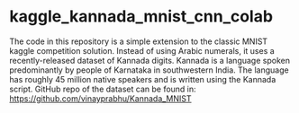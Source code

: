 # kaggle_kannada_mnist_cnn_colab
The code in this repository is a simple extension to the classic MNIST kaggle competition solution. Instead of using Arabic numerals, it uses a recently-released dataset of Kannada digits.  Kannada is a language spoken predominantly by people of Karnataka in southwestern India. The language has roughly 45 million native speakers and is written using the Kannada script. GitHub repo of the dataset can be found in: https://github.com/vinayprabhu/Kannada_MNIST
